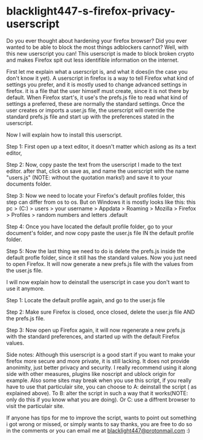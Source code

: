 # blacklight447-s-firefox-privacy-userscript
Do you ever thought about hardening your firefox browser? 
Did you ever wanted to be able to block the most things adblockers cannot? Well, with this new userscript you can!
This userscript is made to block broken crypto and makes Firefox spit out less identifible information on the internet.


First let me explain what a userscript is, and what it does(in the case you don't know it yet).
A userscript in firefox is a way to tell Firefox what kind of settings you prefer, and it is mostly used to change advanced settings in firefox.
it is a file that the user himself must create, since it is not there by default.
When Firefox start's, it use's the prefs.js file to read what kind of settings a preferred, 
these are normally the standard settings.
Once the user creates or imports a user.js file, the userscript 
will override the standard prefs.js file and start up with the preferences stated in the userscript.

Now I will explain how to install this userscript.

Step 1: First open up a text editor, it doesn't matter which aslong as its a text editor,  

Step 2: Now, copy paste the text from the userscript I made to the text editor. 
        after that, click on save as, and name the userscript with the name "users.js" (NOTE: without the quotation marks!)
        and save it to your documents folder.

Step 3: Now we need to locate your Firefox's default profiles folder, this step can differ from os to os. 
        But on Windows it is mostly looks like this: 
        this pc > (C:) > users > your username > Appdata > Roaming > Mozilla > Firefox > Profiles > random numbers and letters .default

Step 4: Once you have located the default profile folder, go to your document's folder, 
        and now copy paste the user.js file IN the default profile folder.

Step 5: Now the last thing we need to do is delete the prefs.js inside the default profle folder, since it still has the standard values.
        Now you just need to open Firefox. It will now generate a new prefs.js file with the values from the user.js file.


I will now explain how to deinstall the userscript in case you don't want to use it anymore.

Step 1: Locate the default profile again, and go to the user.js file

Step 2: Make sure Firefox is closed, once closed, delete the user.js file AND the prefs.js file.

Step 3: Now open up Firefox again, it will now regenerate a new prefs.js with the standard preferences, 
        and started up with the default Firefox values.

Side notes:
Although this userscript is a good start if you want to make your firefox more secure and more private, it is still lacking.
It does not provide anonimity, just better privacy and security. I really recommend using it along side with other measures, 
plugins like noscript and ublock origin for example.
Also some sites may break when you use this script, if you really have to use that particulair site, you can choose to A: deinstall the script ( as explained above).
To B: alter the script in such a way that it works(NOTE: only do this if you know what you are doing).
Or C: use a diffrent browser to visit the particulair site.

If anyone has tips for me to improve the script, wants to point out something i got wrong or missed, or simply wants to say thanks,
you are free to do so in the comments or you can email me at blacklight447@protonmail.com :) 
